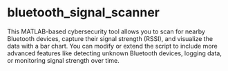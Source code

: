 # bluetooth_signal_scanner
This MATLAB-based cybersecurity tool allows you to scan for nearby Bluetooth devices, capture their signal strength (RSSI), and visualize the data with a bar chart. You can modify or extend the script to include more advanced features like detecting unknown Bluetooth devices, logging data, or monitoring signal strength over time.
